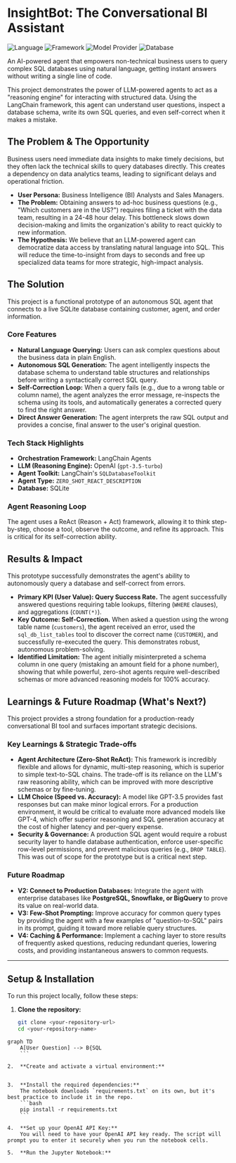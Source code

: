# InsightBot: The Conversational BI Assistant

![Language](https://img.shields.io/badge/Language-Python-blue.svg) ![Framework](https://img.shields.io/badge/Framework-LangChain-green.svg) ![Model Provider](https://img.shields.io/badge/Model%20Provider-OpenAI-purple.svg) ![Database](https://img.shields.io/badge/Database-SQL-orange.svg)

An AI-powered agent that empowers non-technical business users to query complex SQL databases using natural language, getting instant answers without writing a single line of code.

This project demonstrates the power of LLM-powered agents to act as a "reasoning engine" for interacting with structured data. Using the LangChain framework, this agent can understand user questions, inspect a database schema, write its own SQL queries, and even self-correct when it makes a mistake.

## The Problem & The Opportunity

Business users need immediate data insights to make timely decisions, but they often lack the technical skills to query databases directly. This creates a dependency on data analytics teams, leading to significant delays and operational friction.

*   **User Persona:** Business Intelligence (BI) Analysts and Sales Managers.
*   **The Problem:** Obtaining answers to ad-hoc business questions (e.g., "Which customers are in the US?") requires filing a ticket with the data team, resulting in a 24-48 hour delay. This bottleneck slows down decision-making and limits the organization's ability to react quickly to new information.
*   **The Hypothesis:** We believe that an LLM-powered agent can democratize data access by translating natural language into SQL. This will reduce the time-to-insight from days to seconds and free up specialized data teams for more strategic, high-impact analysis.

## The Solution

This project is a functional prototype of an autonomous SQL agent that connects to a live SQLite database containing customer, agent, and order information.

### Core Features
*   **Natural Language Querying:** Users can ask complex questions about the business data in plain English.
*   **Autonomous SQL Generation:** The agent intelligently inspects the database schema to understand table structures and relationships before writing a syntactically correct SQL query.
*   **Self-Correction Loop:** When a query fails (e.g., due to a wrong table or column name), the agent analyzes the error message, re-inspects the schema using its tools, and automatically generates a corrected query to find the right answer.
*   **Direct Answer Generation:** The agent interprets the raw SQL output and provides a concise, final answer to the user's original question.

### Tech Stack Highlights
*   **Orchestration Framework:** LangChain Agents
*   **LLM (Reasoning Engine):** OpenAI (`gpt-3.5-turbo`)
*   **Agent Toolkit:** LangChain's `SQLDatabaseToolkit`
*   **Agent Type:** `ZERO_SHOT_REACT_DESCRIPTION`
*   **Database:** SQLite

### Agent Reasoning Loop

The agent uses a ReAct (Reason + Act) framework, allowing it to think step-by-step, choose a tool, observe the outcome, and refine its approach. This is critical for its self-correction ability.

## Results & Impact

This prototype successfully demonstrates the agent's ability to autonomously query a database and self-correct from errors.

*   **Primary KPI (User Value): Query Success Rate.** The agent successfully answered questions requiring table lookups, filtering (`WHERE` clauses), and aggregations (`COUNT(*)`).
*   **Key Outcome: Self-Correction.** When asked a question using the wrong table name (`customers`), the agent received an error, used the `sql_db_list_tables` tool to discover the correct name (`CUSTOMER`), and successfully re-executed the query. This demonstrates robust, autonomous problem-solving.
*   **Identified Limitation:** The agent initially misinterpreted a schema column in one query (mistaking an amount field for a phone number), showing that while powerful, zero-shot agents require well-described schemas or more advanced reasoning models for 100% accuracy.

## Learnings & Future Roadmap (What's Next?)

This project provides a strong foundation for a production-ready conversational BI tool and surfaces important strategic decisions.

### Key Learnings & Strategic Trade-offs
*   **Agent Architecture (Zero-Shot ReAct):** This framework is incredibly flexible and allows for dynamic, multi-step reasoning, which is superior to simple text-to-SQL chains. The trade-off is its reliance on the LLM's raw reasoning ability, which can be improved with more descriptive schemas or by fine-tuning.
*   **LLM Choice (Speed vs. Accuracy):** A model like GPT-3.5 provides fast responses but can make minor logical errors. For a production environment, it would be critical to evaluate more advanced models like GPT-4, which offer superior reasoning and SQL generation accuracy at the cost of higher latency and per-query expense.
*   **Security & Governance:** A production SQL agent would require a robust security layer to handle database authentication, enforce user-specific row-level permissions, and prevent malicious queries (e.g., `DROP TABLE`). This was out of scope for the prototype but is a critical next step.

### Future Roadmap
*   **V2: Connect to Production Databases:** Integrate the agent with enterprise databases like **PostgreSQL, Snowflake, or BigQuery** to prove its value on real-world data.
*   **V3: Few-Shot Prompting:** Improve accuracy for common query types by providing the agent with a few examples of "question-to-SQL" pairs in its prompt, guiding it toward more reliable query structures.
*   **V4: Caching & Performance:** Implement a caching layer to store results of frequently asked questions, reducing redundant queries, lowering costs, and providing instantaneous answers to common requests.

---

## Setup & Installation

To run this project locally, follow these steps:

1.  **Clone the repository:**
    ```bash
    git clone <your-repository-url>
    cd <your-repository-name>
```mermaid
graph TD
    A[User Question] --> B{SQL
    ```

2.  **Create and activate a virtual environment:**
    

3.  **Install the required dependencies:**
    The notebook downloads `requirements.txt` on its own, but it's best practice to include it in the repo.
    ```bash
    pip install -r requirements.txt
    ```

4.  **Set up your OpenAI API Key:**
    You will need to have your OpenAI API key ready. The script will prompt you to enter it securely when you run the notebook cells.

5.  **Run the Jupyter Notebook:**
